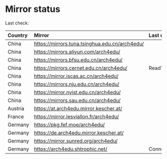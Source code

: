 <script src="./time.js"></script>
# Mirror status
Last check: <script type="text/javascript">localize(1754735176.823266);</script>

|Country|Mirror|Last update|
|:------|:-----|:----------|
|China|https://mirrors.tuna.tsinghua.edu.cn/arch4edu/|<script type="text/javascript">localize(1754678850);</script>|
|China|https://mirrors.aliyun.com/arch4edu/|<script type="text/javascript">localize(1754722249);</script>|
|China|https://mirrors.bfsu.edu.cn/arch4edu/|<script type="text/javascript">localize(1754678850);</script>|
|China|https://mirrors.cernet.edu.cn/arch4edu/|ReadTimeout|
|China|https://mirror.iscas.ac.cn/arch4edu/|<script type="text/javascript">localize(1754722249);</script>|
|China|https://mirrors.nju.edu.cn/arch4edu/|<script type="text/javascript">localize(1754678850);</script>|
|China|https://mirror.nyist.edu.cn/arch4edu/|<script type="text/javascript">localize(1754678850);</script>|
|China|https://mirrors.sau.edu.cn/arch4edu/|<script type="text/javascript">localize(1754636099);</script>|
|Austria|https://at.arch4edu.mirror.kescher.at/|<script type="text/javascript">localize(1754678850);</script>|
|France|https://mirror.lesviallon.fr/arch4edu/|<script type="text/javascript">localize(1754722249);</script>|
|Germany|https://pkg.fef.moe/arch4edu/|<script type="text/javascript">localize(1754678850);</script>|
|Germany|https://de.arch4edu.mirror.kescher.at/|<script type="text/javascript">localize(1754678850);</script>|
|Germany|https://mirror.sunred.org/arch4edu/|<script type="text/javascript">localize(1754678850);</script>|
|Germany|https://arch4edu.shtrophic.net/|ConnectionError|

<script src="./tablefilter/tablefilter.js"></script>
<script src="./table.js"></script>